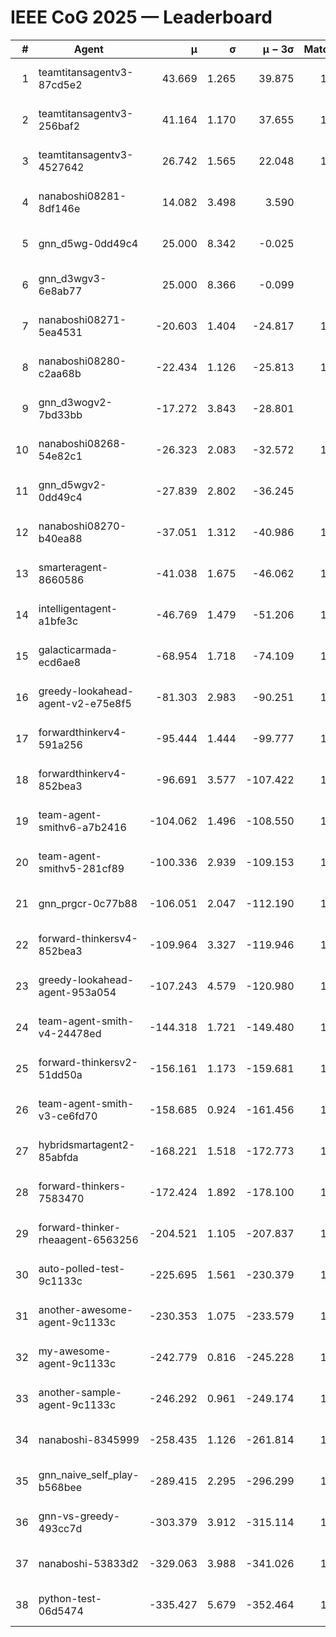 # IEEE CoG 2025 — Leaderboard

| # | Agent | μ | σ | μ − 3σ | Matches | Updated |
|---:|---|---:|---:|---:|---:|---|
| 1 | teamtitansagentv3-87cd5e2 | 43.669 | 1.265 | 39.875 | 1400 | 2025-08-28 22:11 |
| 2 | teamtitansagentv3-256baf2 | 41.164 | 1.170 | 37.655 | 1340 | 2025-08-28 22:11 |
| 3 | teamtitansagentv3-4527642 | 26.742 | 1.565 | 22.048 | 1440 | 2025-08-28 22:11 |
| 4 | nanaboshi08281-8df146e | 14.082 | 3.498 | 3.590 | 50 | 2025-08-28 22:11 |
| 5 | gnn_d5wg-0dd49c4 | 25.000 | 8.342 | -0.025 | 20 | 2025-08-28 22:11 |
| 6 | gnn_d3wgv3-6e8ab77 | 25.000 | 8.366 | -0.099 | 80 | 2025-08-28 22:11 |
| 7 | nanaboshi08271-5ea4531 | -20.603 | 1.404 | -24.817 | 1780 | 2025-08-28 22:11 |
| 8 | nanaboshi08280-c2aa68b | -22.434 | 1.126 | -25.813 | 1320 | 2025-08-28 22:11 |
| 9 | gnn_d3wogv2-7bd33bb | -17.272 | 3.843 | -28.801 | 68 | 2025-08-28 22:11 |
| 10 | nanaboshi08268-54e82c1 | -26.323 | 2.083 | -32.572 | 1220 | 2025-08-28 22:11 |
| 11 | gnn_d5wgv2-0dd49c4 | -27.839 | 2.802 | -36.245 | 60 | 2025-08-28 22:11 |
| 12 | nanaboshi08270-b40ea88 | -37.051 | 1.312 | -40.986 | 1500 | 2025-08-28 22:11 |
| 13 | smarteragent-8660586 | -41.038 | 1.675 | -46.062 | 1206 | 2025-08-28 22:11 |
| 14 | intelligentagent-a1bfe3c | -46.769 | 1.479 | -51.206 | 1199 | 2025-08-28 22:11 |
| 15 | galacticarmada-ecd6ae8 | -68.954 | 1.718 | -74.109 | 1460 | 2025-08-28 22:11 |
| 16 | greedy-lookahead-agent-v2-e75e8f5 | -81.303 | 2.983 | -90.251 | 1450 | 2025-08-28 22:11 |
| 17 | forwardthinkerv4-591a256 | -95.444 | 1.444 | -99.777 | 1399 | 2025-08-28 22:11 |
| 18 | forwardthinkerv4-852bea3 | -96.691 | 3.577 | -107.422 | 1140 | 2025-08-28 22:11 |
| 19 | team-agent-smithv6-a7b2416 | -104.062 | 1.496 | -108.550 | 1520 | 2025-08-28 22:11 |
| 20 | team-agent-smithv5-281cf89 | -100.336 | 2.939 | -109.153 | 1160 | 2025-08-28 22:11 |
| 21 | gnn_prgcr-0c77b88 | -106.051 | 2.047 | -112.190 | 1290 | 2025-08-28 22:11 |
| 22 | forward-thinkersv4-852bea3 | -109.964 | 3.327 | -119.946 | 1109 | 2025-08-28 22:11 |
| 23 | greedy-lookahead-agent-953a054 | -107.243 | 4.579 | -120.980 | 1460 | 2025-08-28 22:11 |
| 24 | team-agent-smith-v4-24478ed | -144.318 | 1.721 | -149.480 | 1338 | 2025-08-28 22:11 |
| 25 | forward-thinkersv2-51dd50a | -156.161 | 1.173 | -159.681 | 1410 | 2025-08-28 22:11 |
| 26 | team-agent-smith-v3-ce6fd70 | -158.685 | 0.924 | -161.456 | 1658 | 2025-08-28 22:11 |
| 27 | hybridsmartagent2-85abfda | -168.221 | 1.518 | -172.773 | 1257 | 2025-08-28 22:11 |
| 28 | forward-thinkers-7583470 | -172.424 | 1.892 | -178.100 | 1140 | 2025-08-28 22:11 |
| 29 | forward-thinker-rheaagent-6563256 | -204.521 | 1.105 | -207.837 | 1350 | 2025-08-28 22:11 |
| 30 | auto-polled-test-9c1133c | -225.695 | 1.561 | -230.379 | 1480 | 2025-08-28 22:11 |
| 31 | another-awesome-agent-9c1133c | -230.353 | 1.075 | -233.579 | 1160 | 2025-08-28 22:11 |
| 32 | my-awesome-agent-9c1133c | -242.779 | 0.816 | -245.228 | 1420 | 2025-08-28 22:11 |
| 33 | another-sample-agent-9c1133c | -246.292 | 0.961 | -249.174 | 1600 | 2025-08-28 22:11 |
| 34 | nanaboshi-8345999 | -258.435 | 1.126 | -261.814 | 1080 | 2025-08-28 22:11 |
| 35 | gnn_naive_self_play-b568bee | -289.415 | 2.295 | -296.299 | 1140 | 2025-08-28 22:11 |
| 36 | gnn-vs-greedy-493cc7d | -303.379 | 3.912 | -315.114 | 1060 | 2025-08-28 22:11 |
| 37 | nanaboshi-53833d2 | -329.063 | 3.988 | -341.026 | 1240 | 2025-08-28 22:11 |
| 38 | python-test-06d5474 | -335.427 | 5.679 | -352.464 | 1290 | 2025-08-28 22:11 |
